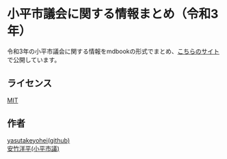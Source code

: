 小平市議会に関する情報まとめ（令和3年）
====

令和3年の小平市議会に関する情報をmdbookの形式でまとめ、[こちらのサイト](https://yasutakeyohei.com/books/reiwa3/)で公開しています。

## ライセンス
[MIT](/LICENSE)

## 作者
[yasutakeyohei(github)](https://github.com/yasutakeyohei)  
[安竹洋平(小平市議)](https://yasutakeyohei.com)